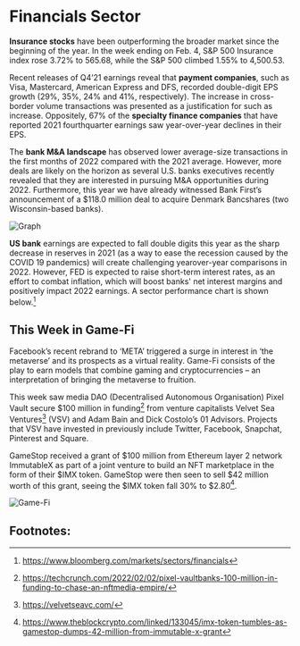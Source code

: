 # Financials Sector

**Insurance stocks** have been outperforming the broader market since the beginning of the year. In the week ending on Feb. 4, S&P 500 Insurance index rose 3.72% to 565.68, while the S&P 500 climbed 1.55% to 4,500.53.

Recent releases of Q4’21 earnings reveal that **payment companies**, such as Visa, Mastercard, American Express and DFS, recorded double-digit EPS growth (29%, 35%, 24% and 41%, respectively). The increase in cross-border volume transactions was presented as a justification for such as increase. Oppositely, 67% of the **specialty finance companies** that have reported 2021 fourthquarter earnings saw year-over-year declines in their EPS.

The **bank M&A landscape** has observed lower average-size transactions in the first months of 2022 compared with the 2021 average. However, more deals are likely on the horizon as several U.S. banks executives recently revealed that they are interested in pursuing M&A opportunities during 2022. Furthermore, this year we have already witnessed Bank First’s announcement of a $118.0 million deal to acquire Denmark Bancshares (two Wisconsin-based banks).

![Graph](/1644247690859.jpg)

**US bank** earnings are expected to fall double digits this year as the sharp decrease in reserves in 2021 (as a way to ease the recession caused by the COVID 19 pandemics) will create challenging yearover-year comparisons in 2022. However, FED is expected to raise short-term interest rates, as an effort to combat inflation, which will boost banks' net interest margins and positively impact 2022 earnings. A sector performance chart is shown below.[^1]

## This Week in Game-Fi 

Facebook’s recent rebrand to ‘META’ triggered a surge in interest in ‘the metaverse’ and its prospects as a virtual reality. Game-Fi consists of the play to earn models that combine gaming and cryptocurrencies – an interpretation of bringing the metaverse to fruition. 

This week saw media DAO (Decentralised Autonomous Organisation) Pixel Vault secure $100 million in funding[^2] from venture capitalists Velvet Sea Ventures[^3] (VSV) and Adam Bain and Dick Costolo’s 01 Advisors. Projects that VSV have invested in previously include Twitter, Facebook, Snapchat, Pinterest and Square. 

GameStop received a grant of $100 million from Ethereum layer 2 network ImmutableX as part of a joint venture to build an NFT marketplace in the form of their $IMX token. GameStop were then seen to sell $42 million worth of this grant, seeing the $IMX token fall 30% to $2.80[^4].

![Game-Fi](/16442476908592.jpg)

## Footnotes:
[^1]: https://www.bloomberg.com/markets/sectors/financials
[^2]: https://techcrunch.com/2022/02/02/pixel-vaultbanks-100-million-in-funding-to-chase-an-nftmedia-empire/ 
[^3]: https://velvetseavc.com/
[^4]: https://www.theblockcrypto.com/linked/133045/imx-token-tumbles-as-gamestop-dumps-42-million-from-immutable-x-grant

